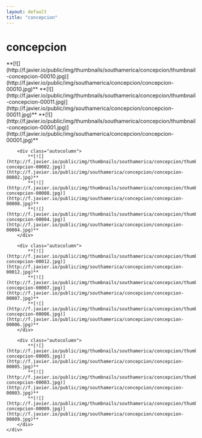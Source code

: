 ```yaml
---
layout: default
title: "concepcion"
---
```


<h1 class="page" style="padding-left:0%;">concepcion</h1>
<div class="page">
    <div class="autowide">
        <div class="autocolumn">
            **[![](http://f.javier.io/public/img/thumbnails/southamerica/concepcion/thumbnail-concepcion-00010.jpg)](http://f.javier.io/public/img/southamerica/concepcion/concepcion-00010.jpg)**
            **[![](http://f.javier.io/public/img/thumbnails/southamerica/concepcion/thumbnail-concepcion-00011.jpg)](http://f.javier.io/public/img/southamerica/concepcion/concepcion-00011.jpg)**
            **[![](http://f.javier.io/public/img/thumbnails/southamerica/concepcion/thumbnail-concepcion-00001.jpg)](http://f.javier.io/public/img/southamerica/concepcion/concepcion-00001.jpg)**
        </div>

        <div class="autocolumn">
            **[![](http://f.javier.io/public/img/thumbnails/southamerica/concepcion/thumbnail-concepcion-00002.jpg)](http://f.javier.io/public/img/southamerica/concepcion/concepcion-00002.jpg)**
            **[![](http://f.javier.io/public/img/thumbnails/southamerica/concepcion/thumbnail-concepcion-00008.jpg)](http://f.javier.io/public/img/southamerica/concepcion/concepcion-00008.jpg)**
            **[![](http://f.javier.io/public/img/thumbnails/southamerica/concepcion/thumbnail-concepcion-00004.jpg)](http://f.javier.io/public/img/southamerica/concepcion/concepcion-00004.jpg)**
        </div>

        <div class="autocolumn">
            **[![](http://f.javier.io/public/img/thumbnails/southamerica/concepcion/thumbnail-concepcion-00012.jpg)](http://f.javier.io/public/img/southamerica/concepcion/concepcion-00012.jpg)**
            **[![](http://f.javier.io/public/img/thumbnails/southamerica/concepcion/thumbnail-concepcion-00007.jpg)](http://f.javier.io/public/img/southamerica/concepcion/concepcion-00007.jpg)**
            **[![](http://f.javier.io/public/img/thumbnails/southamerica/concepcion/thumbnail-concepcion-00006.jpg)](http://f.javier.io/public/img/southamerica/concepcion/concepcion-00006.jpg)**
        </div>

        <div class="autocolumn">
            **[![](http://f.javier.io/public/img/thumbnails/southamerica/concepcion/thumbnail-concepcion-00005.jpg)](http://f.javier.io/public/img/southamerica/concepcion/concepcion-00005.jpg)**
            **[![](http://f.javier.io/public/img/thumbnails/southamerica/concepcion/thumbnail-concepcion-00003.jpg)](http://f.javier.io/public/img/southamerica/concepcion/concepcion-00003.jpg)**
            **[![](http://f.javier.io/public/img/thumbnails/southamerica/concepcion/thumbnail-concepcion-00009.jpg)](http://f.javier.io/public/img/southamerica/concepcion/concepcion-00009.jpg)**
        </div>
    </div>
</div>
